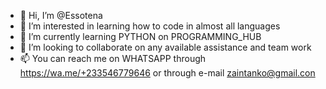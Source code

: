 - 👋 Hi, I’m @Essotena
- 👀 I’m interested in learning how to code in almost all languages
- 🌱 I’m currently learning PYTHON on PROGRAMMING_HUB
- 💞️ I’m looking to collaborate on any available assistance and team work
- 📫 You can reach me on WHATSAPP through https://wa.me/+233546779646 or through e-mail zaintanko@gmail.con

<!---
Isotena/Isotena is a ✨ special ✨ repository because its `README.md` (this file) appears on your GitHub profile.
You can click the Preview link to take a look at your changes.
--->
